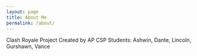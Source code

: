 ```yaml
---
layout: page
title: About Me
permalink: /about/
---
```


Clash Royale Project Created by AP CSP Students: 
Ashwin, Dante, Lincoln, Gurshawn, Vance

